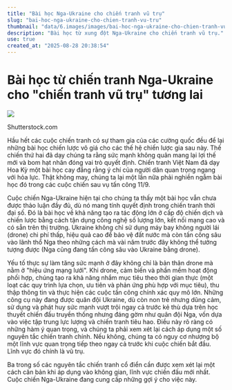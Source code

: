 ```yaml
---
title: "Bài học Nga-Ukraine cho chiến tranh vũ trụ"
slug: "bai-hoc-nga-ukraine-cho-chien-tranh-vu-tru"
thumbnail: "data/6.images/images/bai-hoc-nga-ukraine-cho-chien-tranh-vu-tru.webp"
description: "Bài học từ xung đột Nga-Ukraine cho chiến tranh vũ trụ."
use: true
created_at: "2025-08-28 20:38:54"
---
```


# Bài học từ chiến tranh Nga-Ukraine cho "chiến tranh vũ trụ" tương lai

![](/images/20250828-00081616-forbes-000-1-view.webp)

Shutterstock.com

Hầu hết các cuộc chiến tranh có sự tham gia của các cường quốc đều để lại những bài học chiến lược vô giá cho các thế hệ chiến lược gia sau này. Thế chiến thứ hai đã dạy chúng ta rằng sức mạnh không quân mang lại lợi thế mới và bom hạt nhân đóng vai trò quyết định. Chiến tranh Việt Nam đã dạy Hoa Kỳ một bài học cay đắng rằng ý chí của người dân quan trọng ngang với hỏa lực. Thật không may, chúng ta lại một lần nữa phải nghiền ngẫm bài học đó trong các cuộc chiến sau vụ tấn công 11/9.

Cuộc chiến Nga-Ukraine hiện tại cho chúng ta thấy một bài học vẫn chưa được thảo luận đầy đủ, dù nó mang tính quyết định trong chiến tranh thời đại số. Đó là bài học về khả năng tạo ra tác động lớn ở cấp độ chiến dịch và chiến lược bằng cách tận dụng công nghệ số lượng lớn, kết nối mạng cao và có sẵn trên thị trường. Ukraine không chỉ sử dụng máy bay không người lái (drone) chi phí thấp, hiệu quả cao để bảo vệ đất nước mà còn tấn công sâu vào lãnh thổ Nga theo những cách mà vài năm trước đây không thể tưởng tượng được (Nga cũng đang tấn công sâu vào Ukraine bằng drone).

Yếu tố thực sự làm tăng sức mạnh ở đây không chỉ là bản thân drone mà nằm ở "hiệu ứng mạng lưới". Khi drone, cảm biến và phần mềm hoạt động phối hợp, chúng tạo ra khả năng nhắm mục tiêu theo thời gian thực (một loạt các quy trình lựa chọn, ưu tiên và phản ứng phù hợp với mục tiêu), thu thập thông tin và thực hiện các cuộc tấn công chính xác quy mô lớn. Những công cụ này đang được quân đội Ukraine, dù còn non trẻ nhưng dũng cảm, sử dụng và phát huy sức mạnh vượt trội ngay cả trước kẻ thù dựa trên học thuyết chiến đấu truyền thống nhưng đáng gờm như quân đội Nga, vốn dựa vào việc tập trung lực lượng và chiến tranh tiêu hao. Điều này rõ ràng có những hàm ý quan trọng, và chúng ta phải xem xét lại cách áp dụng một số nguyên tắc chiến tranh chính. Nếu không, chúng ta có nguy cơ nhượng bộ một lĩnh vực quan trọng tiếp theo ngay cả trước khi cuộc chiến bắt đầu. Lĩnh vực đó chính là vũ trụ.

Ba trong số các nguyên tắc chiến tranh cổ điển cần được xem xét lại một cách căn bản khi áp dụng vào không gian, lĩnh vực chiến đấu mới nhất. Cuộc chiến Nga-Ukraine đang cung cấp những gợi ý cho việc này.